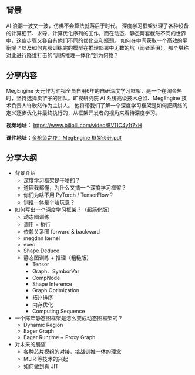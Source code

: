 ## 背景
AI 浪潮一波又一波，仿佛不会算法就落后于时代。
深度学习框架处理了各种设备的计算细节、求导、计算优化序列的工作，而在动态、静态两套截然不同的世界中，这些步骤又各自有他们不同的优化点和瓶颈。
如何在中间获取一个高效的平衡呢？以及如何克服训练完的模型在推理部署中无数的坑（闻者落泪），那个堪称对此进行降维打击的“训练推理一体化”到为何物？

## 分享内容
MegEngine 天元作为旷视全员自用6年的自研深度学习框架，是一个在淘金热时，坚持选择卖铲子的团队。旷视研究院 AI 系统高级技术总监、MegEngine 技术负责人许欣然作为主讲人。
他将带我们了解一个深度学习框架是如何把网络的定义逐步优化并最终执行的，从框架开发者的视角来看待深度学习。<br/>

**视频地址：** https://www.bilibili.com/video/BV11C4y1t7xH<br/>

**课件地址：**[金枪鱼之夜：MegEngine 框架设计.pdf](./slides/金枪鱼之夜：MegEngine%20框架设计.pdf)<br/>

## 分享大纲
- 背景介绍
  - 深度学习框架是干啥的？
  - 道理我都懂，为什么又搞一个深度学习框架？
  - 你们为啥不用 PyTorch / TensorFlow？
  - 训推一体是个啥玩意？
- 如何写出一个深度学习框架？（超简化版）
  - 动态图训练
  - 调用 = 执行
  - 依赖关系图 forward & backward
  - megdnn kernel
  - exec
  - Shape Deduce
  - 静态图训练 + 推理（粗糙版）
    - Tensor
    - Graph、SymborVar
    - CompNode
    - Shape Inference
    - Graph Optimization
    - 拓扑排序
    - 内存优化
    - Computing Sequence
- 一个陈年静态图框架是怎么变成动态图框架的？
  - Dynamic Region
  - Eager Graph
  - Eager Runtime + Proxy Graph
- 对未来的展望
  - 各种芯片模组的对接，挑战训推一体的理念
  - MLIR 等技术的兴起
  - 如何做到真 JIT
